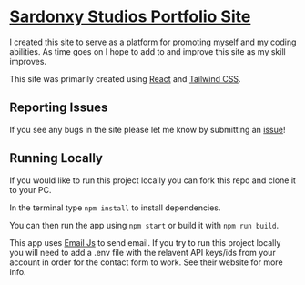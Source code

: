 # [Sardonxy Studios Portfolio Site](https://www.sardonyx-studios.com)
I created this site to serve as a platform for promoting myself and my coding abilities. As time goes on I hope to add to and improve this site as my skill improves.

This site was primarily created using [React](https://react.dev/) and [Tailwind CSS](https://tailwindcss.com/).

## Reporting Issues
If you see any bugs in the site please let me know by submitting an [issue](https://github.com/Zakalvve/sardonyxstudios/issues)!

## Running Locally

If you would like to run this project locally you can fork this repo and clone it to your PC. 

In the terminal type `npm install` to install dependencies.

You can then run the app using `npm start` or build it with `npm run build`.

This app uses [Email Js](https://www.emailjs.com/) to send email. If you try to run this project locally you will need to add a .env file with the relavent API keys/ids from your account in order for the contact form to work. See their website for more info.
